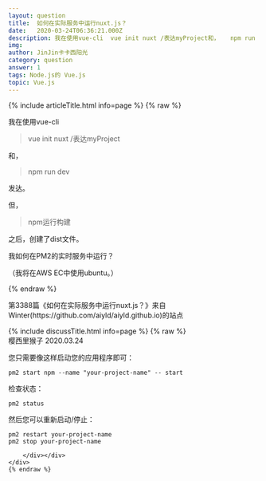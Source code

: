 ```yaml
---
layout: question
title:  如何在实际服务中运行nuxt.js？
date:   2020-03-24T06:36:21.000Z
description: 我在使用vue-cli  vue init nuxt /表达myProject和，   npm run dev发达。但，...
img: 
author: JinJin卡卡西阳光
category: question
answer: 1
tags: Node.js的 Vue.js
topic: Vue.js
---
```

<div class="article-root">
  <div class="article">
    {% include articleTitle.html info=page %}
    {% raw %}
    <div class="article-content"><p><font style="vertical-align: inherit;"><font style="vertical-align: inherit;">我在使用vue-cli</font></font></p>

<blockquote>
  <p><font style="vertical-align: inherit;"><font style="vertical-align: inherit;">vue init nuxt /表达myProject</font></font></p>
</blockquote>

<p><font style="vertical-align: inherit;"><font style="vertical-align: inherit;">和， </font></font></p>

<blockquote>
  <p><font style="vertical-align: inherit;"><font style="vertical-align: inherit;">npm run dev</font></font></p>
</blockquote>

<p><font style="vertical-align: inherit;"><font style="vertical-align: inherit;">发达。</font></font></p>

<p><font style="vertical-align: inherit;"><font style="vertical-align: inherit;">但，</font></font></p>

<blockquote>
  <p><font style="vertical-align: inherit;"><font style="vertical-align: inherit;">npm运行构建</font></font></p>
</blockquote>

<p><font style="vertical-align: inherit;"><font style="vertical-align: inherit;">之后，创建了dist文件。</font></font></p>

<p><font style="vertical-align: inherit;"><font style="vertical-align: inherit;">我如何在PM2的实时服务中运行？</font></font></p>

<p><font style="vertical-align: inherit;"><font style="vertical-align: inherit;">（我将在AWS EC中使用ubuntu。）</font></font></p></div>
    {% endraw %}
  </div>
  <p class="winter_mark">第3388篇《如何在实际服务中运行nuxt.js？》来自Winter(https://github.com/aiyld/aiyld.github.io)的站点</p>
  <div class="discuss-wrapper">
    {% include discussTitle.html info=page %}
    {% raw %}
    <div class="discuss-list">
    <div class="discuss-item">
        <div class="discuss-parent">
          <div class="discuss-meta">
            <span class="discuss-user">樱西里猴子</span>
            <span class="discuss-time">2020.03.24</span>
          </div>
          <div class="discuss-comment"><p><font style="vertical-align: inherit;"><font style="vertical-align: inherit;">您只需要像这样启动您的应用程序即可：</font></font></p>

<pre><code>pm2 start npm --name "your-project-name" -- start
</code></pre>

<p><font style="vertical-align: inherit;"><font style="vertical-align: inherit;">检查状态：</font></font></p>

<pre><code>pm2 status
</code></pre>

<p><font style="vertical-align: inherit;"><font style="vertical-align: inherit;">然后您可以重新启动/停止：</font></font></p>

<pre><code>pm2 restart your-project-name<font></font>
pm2 stop your-project-name<font></font>
</code></pre></div>
        </div></div>
    </div>
    {% endraw %}
  </div>
<div>
